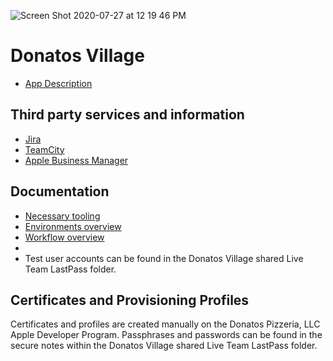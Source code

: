 
![Screen Shot 2020-07-27 at 12 19 46 PM](https://user-images.githubusercontent.com/4071809/88566734-6e779a00-d004-11ea-8709-4189df8b7439.png)
# Donatos Village

* [App Description](https://willowtree.atlassian.net/wiki/spaces/DLT/pages/118149167/Pepp+Talk+formerly+Donatos+Village)

## Third party services and information

* [Jira](https://jira.willowtreeapps.com/projects/DV/issues)
* [TeamCity](https://builds.willowtreeapps.com/admin/editProject.html?projectId=PineBranch_LiveTeam_DonatosVillage_DonatosVillageIOS)
* [Apple Business Manager](https://support.apple.com/guide/apple-business-manager/intro-to-device-management-asm6a88f692e/web)

## Documentation

* [Necessary tooling](./docs/tooling.md)
* [Environments overview](./docs/environments_overview.md)
* [Workflow overview](./docs/workflow_overview.md)
* [General project info]:(https://willowtree.atlassian.net/wiki/spaces/DLT/pages/118149167/Pepp+Talk+formerly+Donatos+Village)
* Test user accounts can be found in the Donatos Village shared Live Team LastPass folder.

## Certificates and Provisioning Profiles

Certificates and profiles are created manually on the Donatos Pizzeria, LLC Apple Developer Program.
Passphrases and passwords can be found in the secure notes within the Donatos Village shared Live Team LastPass folder.

